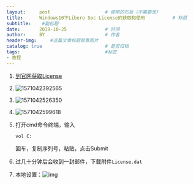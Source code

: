```yaml
---
layout:     post   				    # 使用的布局（不需要改）
title:      Windows10下Libero Soc License的获取和使用			# 标题 
subtitle:    #副标题
date:       2019-10-25 				# 时间
author:     BY 						# 作者
header-img:  	#这篇文章标题背景图片
catalog: true 						# 是否归档
tags:								#标签
- 教程
---
```




1. [到官网获取License](https://www.microsemi.com/product-directory/design-resources/1711-licensing)

2. ![1571042392565](https://upload.cc/i1/2019/10/14/sAlPLw.png)

3. ![1571042526350](https://upload.cc/i1/2019/10/14/thWLVx.png)

4. ![1571042599618](https://upload.cc/i1/2019/10/14/cOIjmX.png)

5. 打开cmd命令终端，输入

   ```
   vol C:
   ```

   回车，复制序列号，粘贴，点击Submit

6. 过几十分钟后会收到一封邮件，下载附件`License.dat`

7. 本地设置：![img](https://img-blog.csdn.net/20171107084629685?watermark/2/text/aHR0cDovL2Jsb2cuY3Nkbi5uZXQvYXF3dHl5aA==/font/5a6L5L2T/fontsize/400/fill/I0JBQkFCMA==/dissolve/70/gravity/Center)

